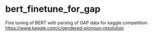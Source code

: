 # bert_finetune_for_gap
Fine tuning of BERT with parsing of GAP data for kaggle competition https://www.kaggle.com/c/gendered-pronoun-resolution
